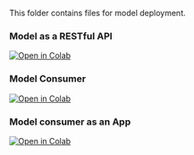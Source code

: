 This folder contains files for model deployment.


### Model as a RESTful API
[![Open in Colab](https://colab.research.google.com/assets/colab-badge.svg)](https://colab.research.google.com/github/manaranjanp/mlopsv1/blob/main/deploy/Model_Deployment.ipynb)

### Model Consumer
[![Open in Colab](https://colab.research.google.com/assets/colab-badge.svg)](https://colab.research.google.com/github/manaranjanp/mlopsv1/blob/main/deploy/Model_Consumer.ipynb)

### Model consumer as an App
[![Open in Colab](https://colab.research.google.com/assets/colab-badge.svg)](https://colab.research.google.com/github/manaranjanp/mlopsv1/blob/main/deploy/Used_Car_Price_App.ipynb)
